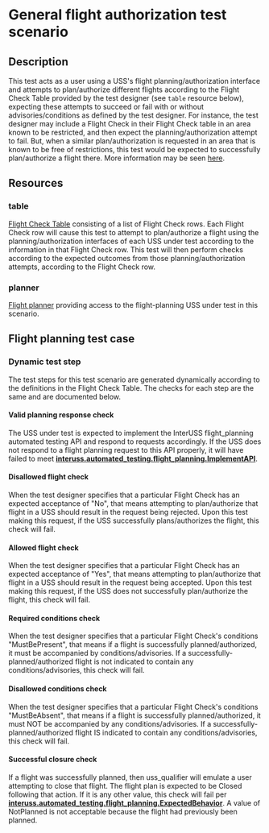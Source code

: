 # General flight authorization test scenario

## Description

This test acts as a user using a USS's flight planning/authorization interface and attempts to plan/authorize different flights according to the Flight Check Table provided by the test designer (see `table` resource below), expecting these attempts to succeed or fail with or without advisories/conditions as defined by the test designer.  For instance, the test designer may include a Flight Check in their Flight Check table in an area known to be restricted, and then expect the planning/authorization attempt to fail.  But, when a similar plan/authorization is requested in an area that is known to be free of restrictions, this test would be expected to successfully plan/authorize a flight there.  More information may be seen [here](https://github.com/interuss/tsc/pull/7).

## Resources

### table

[Flight Check Table](../../../resources/interuss/flight_authorization/flight_check_table.py) consisting of a list of Flight Check rows.  Each Flight Check row will cause this test to attempt to plan/authorize a flight using the planning/authorization interfaces of each USS under test according to the information in that Flight Check row.  This test will then perform checks according to the expected outcomes from those planning/authorization attempts, according to the Flight Check row.

### planner

[Flight planner](../../../resources/flight_planning/flight_planners.py) providing access to the flight-planning USS under test in this scenario.

## Flight planning test case

### Dynamic test step

The test steps for this test scenario are generated dynamically according to the definitions in the Flight Check Table.  The checks for each step are the same and are documented below.

#### Valid planning response check

The USS under test is expected to implement the InterUSS flight_planning automated testing API and respond to requests accordingly.  If the USS does not respond to a flight planning request to this API properly, it will have failed to meet **[interuss.automated_testing.flight_planning.ImplementAPI](../../../requirements/interuss/automated_testing/flight_planning.md)**.

#### Disallowed flight check

When the test designer specifies that a particular Flight Check has an expected acceptance of "No", that means attempting to plan/authorize that flight in a USS should result in the request being rejected.  Upon this test making this request, if the USS successfully plans/authorizes the flight, this check will fail.

#### Allowed flight check

When the test designer specifies that a particular Flight Check has an expected acceptance of "Yes", that means attempting to plan/authorize that flight in a USS should result in the request being accepted.  Upon this test making this request, if the USS does not successfully plan/authorize the flight, this check will fail.

#### Required conditions check

When the test designer specifies that a particular Flight Check's conditions "MustBePresent", that means if a flight is successfully planned/authorized, it must be accompanied by conditions/advisories.  If a successfully-planned/authorized flight is not indicated to contain any conditions/advisories, this check will fail.

#### Disallowed conditions check

When the test designer specifies that a particular Flight Check's conditions "MustBeAbsent", that means if a flight is successfully planned/authorized, it must NOT be accompanied by any conditions/advisories.  If a successfully-planned/authorized flight IS indicated to contain any conditions/advisories, this check will fail.

#### Successful closure check

If a flight was successfully planned, then uss_qualifier will emulate a user attempting to close that flight.  The flight plan is expected to be Closed following that action.  If it is any other value, this check will fail per **[interuss.automated_testing.flight_planning.ExpectedBehavior](../../../requirements/interuss/automated_testing/flight_planning.md)**.  A value of NotPlanned is not acceptable because the flight had previously been planned.
